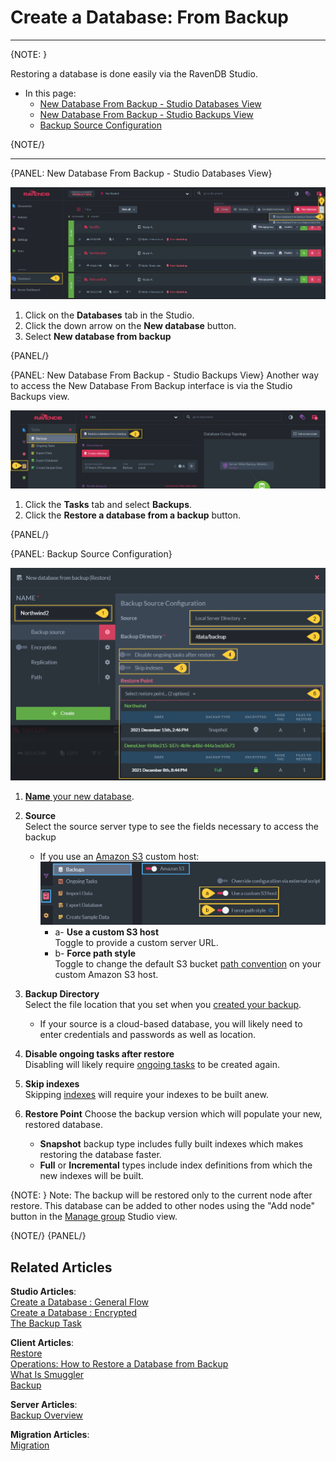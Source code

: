 # Create a Database: From Backup
---

{NOTE: }

Restoring a database is done easily via the RavenDB Studio. 

* In this page:  
  * [New Database From Backup - Studio Databases View](../../../studio/database/create-new-database/from-backup#new-database-from-backup---studio-databases-view)  
  * [New Database From Backup - Studio Backups View](../../../studio/database/create-new-database/from-backup#new-database-from-backup---studio-backups-view)  
  * [Backup Source Configuration](../../../studio/database/create-new-database/from-backup#backup-source-configuration)  

{NOTE/}

---

{PANEL: New Database From Backup - Studio Databases View}

![Figure 1. Create New Database From Backup](images/new-database-from-backup-1.png "Create New Database From Backup")

 1. Click on the **Databases** tab in the Studio.  
 2. Click the down arrow on the **New database** button.  
 3. Select **New database from backup**  

{PANEL/}

{PANEL: New Database From Backup - Studio Backups View}
Another way to access the New Database From Backup interface is via the Studio Backups view.

![Figure 1. Create New Database From Backup](images/backup-task-view1.png "Create New Database From Backup")

1. Click the **Tasks** tab and select **Backups**.
2. Click the **Restore a database from a backup** button.

{PANEL/}

{PANEL: Backup Source Configuration}

![Figure 2. Backup Source Configuration](images/new-database-from-backup-2.png "Backup Source Configuration")

1. [**Name** your new database](../../../studio/database/create-new-database/general-flow#2.-database-name).  

2. **Source**  
   Select the source server type to see the fields necessary to access the backup
   * If you use an [Amazon S3](https://aws.amazon.com/s3/) custom host:
     ![ForcePathStyle](images/studio-force-path-style.png "ForcePathStyle")
      * a- **Use a custom S3 host**  
        Toggle to provide a custom server URL.  
      * b- **Force path style**  
        Toggle to change the default S3 bucket [path convention](https://aws.amazon.com/blogs/aws/amazon-s3-path-deprecation-plan-the-rest-of-the-story/) on your custom Amazon S3 host.  


3. **Backup Directory**  
   Select the file location that you set when you [created your backup](../../../studio/database/tasks/backup-task).  
    * If your source is a cloud-based database, you will likely need to enter credentials and passwords as well as location.  

4. **Disable ongoing tasks after restore**  
   Disabling will likely require [ongoing tasks](../../../studio/database/tasks/ongoing-tasks/general-info) to be created again.  

5. **Skip indexes**  
   Skipping [indexes](../../../indexes/what-are-indexes) will require your indexes to be built anew.  

6. **Restore Point** 
   Choose the backup version which will populate your new, restored database.  
   * **Snapshot** backup type includes fully built indexes which makes restoring the database faster.  
   * **Full** or **Incremental** types include index definitions from which the new indexes will be built.  
   
{NOTE: }
 Note: The backup will be restored only to the current node after restore. This database can be added to other nodes using the "Add node" button in the [Manage group](../../../studio/database/settings/manage-database-group#database-group-topology---actions) Studio view.

{NOTE/}
{PANEL/}

## Related Articles

**Studio Articles**:   
[Create a Database : General Flow](../../../studio/database/create-new-database/general-flow)  
[Create a Database : Encrypted](../../../studio/database/create-new-database/encrypted)  
[The Backup Task](../../../studio/database/tasks/backup-task)  

**Client Articles**:  
[Restore](../../../client-api/operations/maintenance/backup/restore)  
[Operations: How to Restore a Database from Backup](../../../client-api/operations/server-wide/restore-backup)  
[What Is Smuggler](../../../client-api/smuggler/what-is-smuggler)  
[Backup](../../../client-api/operations/maintenance/backup/backup)  

**Server Articles**:  
[Backup Overview](../../../server/ongoing-tasks/backup-overview)  

**Migration Articles**:  
[Migration](../../../migration/server/data-migration)  
